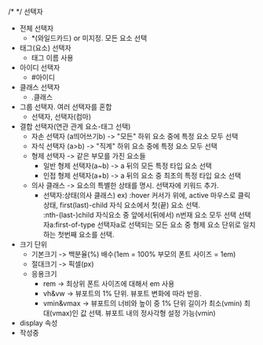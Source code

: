 /* */
선택자
- 전체 선택자
  + *(와일드카드) or 미지정. 모든 요소 선택
- 태그(요소) 선택자
  + 태그 이름 사용
- 아이디 선택자
  + #아이디
- 클래스 선택자
  + .클래스
- 그룹 선택자. 여러 선택자를 혼합
  + 선택자, 선택자(컴마)
- 결합 선택자(연관 관계 요소-태그 선택)
  + 자손 선택자 (a띄어쓰기b) -> "모든" 하위 요소 중에 특정 요소 모두 선택
  + 자식 선택자 (a>b) -> "직계" 하위 요소 중에 특정 요소 모두 선택
  + 형제 선택자 -> 같은 부모를 가진 요소들
     * 일반 형제 선택자(a~b) -> a 뒤의 모든 특정 타입 요소 선택
     * 인접 형제 선택자(a+b) -> a 뒤의 요소 중 최초의 특정 타입 요소 선택
  + 의사 클래스 -> 요소의 특별한 상태를 명시. 선택자에 키워드 추가.
     * 선택자:상태(의사 클래스) ex) :hover 커서가 위에, active 마우스로 클릭 상태, first(last)-child 자식 요소에서 첫(끝) 요소 선택.         
                                  :nth-(last-)child 자식요소 중 앞에서(뒤에서) n번재 요소 모두 선택
                                  선택자a:first-of-type 선택자a로 선택되는 모든 요소 중 형제 요소 단위로 일치하는 첫번째 요소를 선택.
- 크기 단위
    + 기본크기 -> 백분율(%) 배수(1em = 100% 부모의 폰트 사이즈 = 1em)
    + 절대크기 -> 픽셀(px)  
    + 응용크기
        * rem -> 최상위 폰트 사이즈에 대해서 em 사용
        * vh&vw -> 뷰포트의 1% 단위. 뷰포트 변화에 따라 반응.
        * vmin&vmax -> 뷰포트의 너비와 높이 중 1% 단위 길이가 최소(vmin) 최대(vmax)인 값 선택. 뷰포트 내의 정사각형 설정 가능(vmin)
- display 속성
- 작성중                 
